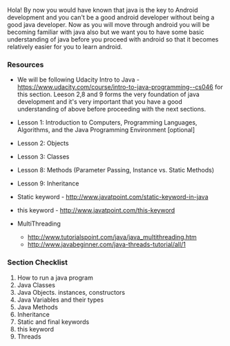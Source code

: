Hola! By now you would have known that java is the key to Android development and you can't be a good android developer without being a good java developer. Now as you will move through android you will be becoming familiar with java also but we want you to have some basic understanding of java before you proceed with android so that it becomes relatively easier for you to learn android.

### Resources

* We will be following Udacity Intro to Java - https://www.udacity.com/course/intro-to-java-programming--cs046 for this section. Leeson 2,8 and 9 forms the very foundation of java development and it's very important that you have a good understanding of above before proceeding with the next sections.

 * Lesson 1: Introduction to Computers, Programming Languages, Algorithms, and the Java Programming Environment [optional]
 * Lesson 2: Objects 
 * Lesson 3: Classes
 * Lesson 8: Methods (Parameter Passing, Instance vs. Static Methods)
 * Lesson 9: Inheritance
 
* Static keyword - http://www.javatpoint.com/static-keyword-in-java
 
* this keyword - http://www.javatpoint.com/this-keyword

* MultiThreading
  * http://www.tutorialspoint.com/java/java_multithreading.htm
  * http://www.javabeginner.com/java-threads-tutorial/all/1

### Section Checklist

1. How to run a java program
2. Java Classes
3. Java Objects. instances, constructors
4. Java Variables and their types
5. Java Methods 
6. Inheritance
7. Static and final keywords
8. this keyword
9. Threads

